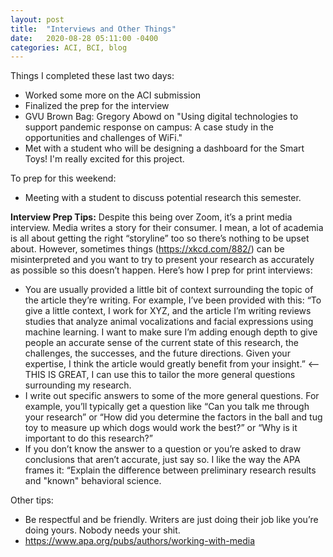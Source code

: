 ```yaml
---
layout: post
title:  "Interviews and Other Things"
date:   2020-08-28 05:11:00 -0400
categories: ACI, BCI, blog
---
```



Things I completed these last two days: 
- Worked some more on the ACI submission
- Finalized the prep for the interview
- GVU Brown Bag: Gregory Abowd on "Using digital technologies to support pandemic response on campus: A case study in the opportunities and challenges of WiFi."
- Met with a student who will be designing a dashboard for the Smart Toys! I'm really excited for this project.

To prep for this weekend:
- Meeting with a student to discuss potential research this semester.



**Interview Prep Tips:**
Despite this being over Zoom, it’s a print media interview. Media writes a story for their consumer. I mean, a lot of academia is all about getting the right “storyline” too so there’s nothing to be upset about. However, sometimes things (https://xkcd.com/882/) can be misinterpreted and you want to try to present your research as accurately as possible so this doesn’t happen. Here’s how I prep for print interviews:
- You are usually provided a little bit of context surrounding the topic of the article they’re writing. For example, I’ve been provided with this: “To give a little context, I work for XYZ, and the article I’m writing reviews studies that analyze animal vocalizations and facial expressions using machine learning. I want to make sure I’m adding enough depth to give people an accurate sense of the current state of this research, the challenges, the successes, and the future directions. Given your expertise, I think the article would greatly benefit from your insight.” <— THIS IS GREAT, I can use this to tailor the more general questions surrounding my research. 
- I write out specific answers to some of the more general questions. For example, you’ll typically get a question like “Can you talk me through your research” or “How did you determine the factors in the ball and tug toy to measure up which dogs would work the best?” or “Why is it important to do this research?”
- If you don’t know the answer to a question or you’re asked to draw conclusions that aren’t accurate, just say so. I like the way the APA frames it: “Explain the difference between preliminary research results and "known" behavioral science.


Other tips: 
- Be respectful and be friendly. Writers are just doing their job like you’re doing yours. Nobody needs your shit.
- https://www.apa.org/pubs/authors/working-with-media
